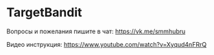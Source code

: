 # TargetBandit

Вопросы и пожелания пишите в чат: https://vk.me/smmhubru

Видео инструкция: https://www.youtube.com/watch?v=Xyqud4nFRrQ
